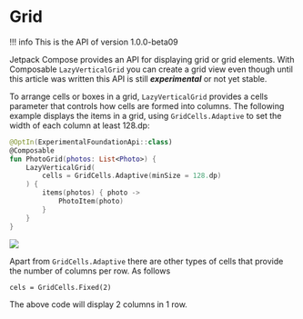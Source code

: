 # Grid

!!! info
    This is the API of version 1.0.0-beta09

Jetpack Compose provides an API for displaying grid or grid elements. With Composable ``LazyVerticalGrid`` you can create a grid view even though until this article was written this API is still ***experimental*** or not yet stable.

To arrange cells or boxes in a grid, ``LazyVerticalGrid`` provides a cells parameter that controls how cells are formed into columns. The following example displays the items in a grid, using ``GridCells.Adaptive`` to set the width of each column at least 128.dp:

```kotlin
@OptIn(ExperimentalFoundationApi::class)
@Composable
fun PhotoGrid(photos: List<Photo>) {
    LazyVerticalGrid(
        cells = GridCells.Adaptive(minSize = 128.dp)
    ) {
        items(photos) { photo ->
            PhotoItem(photo)
        }
    }
}
```

![](https://ik.imagekit.io/u8uufhbnoej/blog/jetpack-compose-tutorial/grid/lazy_grid_Zb8o6L-uQG4d.png)

Apart from ``GridCells.Adaptive`` there are other types of cells that provide the number of columns per row. As follows
```
cels = GridCells.Fixed(2)
```
The above code will display 2 columns in 1 row.
